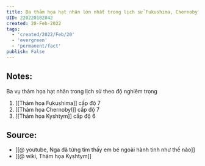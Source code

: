 ```yaml
---
title: Ba thảm họa hạt nhân lớn nhất trong lịch sử Fukushima, Chernobyl, Kyshtym
UID: 220220102042
created: 20-Feb-2022
tags:
  - 'created/2022/Feb/20'
  - 'evergreen'
  - 'permanent/fact'
publish: False
---
```

## Notes:
Ba vụ thảm họa hạt nhân trong lịch sử theo độ nghiêm trọng
1. [[Thảm họa Fukushima]] cấp độ 7
2. [[Thảm họa Chernobyl]] cấp độ 7
3. [[Thảm họa Kyshtym]] cấp độ 6

## Source:
- [[@ youtube, Nga đã từng tìm thấy em bé ngoài hành tinh như thế nào]]
- [[@ wiki, Thảm họa Kyshtym]]


